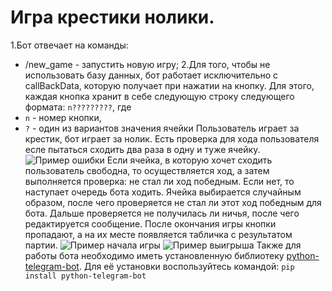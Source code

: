 # Игра крестики нолики.
1.Бот отвечает на команды:
* /new_game - запустить новую игру;
2.Для того, чтобы не использовать базу данных, бот работает исключительно с callBackData, которую получает при нажатии на кнопку. 
Для этого, каждая кнопка хранит в себе следующую строку следующего формата: `n?????????`, где
* `n` - номер кнопки,
* `?` - один из вариантов значения ячейки
Пользователь играет за крестик, бот играет за нолик.
Есть проверка для хода пользователя есле пытаться сходить два раза в одну и туже ячейку.
![Пример ошибки]()
Если ячейка, в которую хочет сходить пользователь свободна, то осуществляется ход, а затем выполняется проверка: не стал ли ход победным. 
Если нет, то наступает очередь бота ходить. Ячейка выбирается случайным образом, после чего проверяется не стал ли этот ход победным для бота. 
Дальше проверяется не получилась ли ничья, после чего редактируется сообщение.
После окончания игры кнопки пропадают, а на их месте появляется табличка с результатом партии.
![Пример начала игры]()
![Пример выигрыша]()
Также для работы бота необходимо иметь установленную библиотеку 
[python-telegram-bot](https://python-telegram-bot.org/). 
Для её установки воспользуйтесь командой:
`pip install python-telegram-bot`



#
